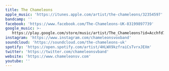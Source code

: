 ```yaml
---
title: The Chameleons
apple_music: 'https://itunes.apple.com/artist/the-chameleons/32354597'
bandcamp: ''
facebook: 'https://www.facebook.com/The-Chameleons-UK-83199897739'
google_music: >-
   https://play.google.com/store/music/artist/The_Chameleons?id=Acchfd7nukxgd3e2ifvlnqolwlq
instagram: 'https://www.instagram.com/chameleonsvoxband'
soundcloud: 'https://soundcloud.com/the-chameleons-uk'
spotify: 'https://open.spotify.com/artist/4HLWX9kzfraiCsTvrxJEXm'
twitter: 'https://twitter.com/chameleonsvband'
website: 'https://www.chameleonsv.com'
youtube: ''
---
```


